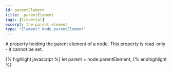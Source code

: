 ```yaml
---
id: parentElement
title: .parentElement
tags: [traversal]
excerpt: the parent element
type: "Element? Node.parentElement"
---
```


A property holding the parent element of a node. This property is read-only - it cannot be set.

{% highlight javascript %}
let parent = node.parentElement;
{% endhighlight %}
